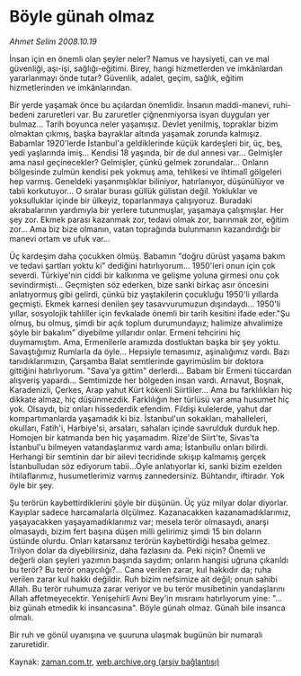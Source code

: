 # Böyle günah olmaz

*Ahmet Selim 2008.10.19*

<tr><td class="metin" colspan="2" style="padding-top: 20px; padding-left: 5px; padding-right: 10px;">İnsan için en önemli olan şeyler neler? Namus ve haysiyeti, can ve mal güvenliği, aşı-işi, sağlığı-eğitimi. Birey, hangi hizmetlerden ve imkânlardan yararlanmayı önde tutar? Güvenlik, adalet, geçim, sağlık, eğitim hizmetlerinden ve imkânlarından.</td></tr><tr><td class="metin" colspan="2" style="padding-top: 20px; padding-left: 5px; padding-right: 10px;"><p> Bir yerde yaşamak önce bu açılardan önemlidir. İnsanın maddi-manevi, ruhi-bedeni zaruretleri var. Bu zaruretler çiğnenmiyorsa isyan duyguları yer bulmaz... Tarih boyunca neler yaşamışız. Devlet yenilmiş, topraklar bizim olmaktan çıkmış, başka bayraklar altında yaşamak zorunda kalmışız. Babamlar 1920'lerde İstanbul'a geldiklerinde küçük kardeşleri bir, üç, beş, yedi yaşlarında imiş... Kendisi 18 yaşında, bir de dul annesi var... Gelmişler ama nasıl geçinecekler? Gelmişler, çünkü gelmek zorundalar... Onların bölgesinde zulmün kendisi pek yokmuş ama, tehlikesi ve ihtimalî gölgeleri hep varmış. Geneldeki yaşanmışlıklar biliniyor, hatırlanıyor, düşünülüyor ve tabii korkutuyor... O sıralar burası güllük gülistan değil. Yokluklar ve yoksulluklar içinde bir ülkeyiz, toparlanmaya çalışıyoruz. Buradaki akrabalarının yardımıyla bir yerlere tutunmuşlar, yaşamaya çalışmışlar. Her şey zor. Ekmek parası kazanmak zor, tedavi olmak zor, barınmak zor, eğitim zor... Ama biz bize olmanın, vatan toprağında bulunmanın kazandırdığı bir manevi ortam ve ufuk var...
<p> Üç kardeşim daha çocukken ölmüş. Babamın "doğru dürüst yaşama bakım ve tedavi şartları yoktu ki" dediğini hatırlıyorum... 1950'leri onun için çok severdi. Türkiye'nin ciddi bir kalkınma ve gelişme yoluna girmesi onu çok sevindirmişti... Geçmişten söz ederken, bize sanki birkaç asır öncesini anlatıyormuş gibi gelirdi, çünkü biz yaştakilerin çocukluğu 1950'li yıllarda geçmişti. Ekmek karnesi denilen şey tasavvurumuzun dışındaydı... 1950'li yıllar, sosyolojik tahliller için fevkalade önemli bir tarih kesitini ifade eder."Şu olmuş, bu olmuş, şimdi bir açık toplum durumundayız; halimize ahvalimize şöyle bir bakalım" diyebilme yıllarıdır onlar. Ermeni tehcirini hiç duymamıştım. Ama, Ermenilerle aramızda dostluktan başka bir şey yoktu. Savaştığımız Rumlarla da öyle... Hepsiyle temasımız, aşinalığımız vardı. Bazı tanıdıklarımızın, Çarşamba Balat semtlerinde gayrimüslim bir doktora gittiğini hatırlıyorum. "Sava'ya gittim" derlerdi... Babam bir Ermeni tüccardan alışveriş yapardı... Semtimizde her bölgeden insan vardı. Arnavut, Boşnak, Karadenizli, Çerkes, Arap yahut Kürt kökenli Siirtliler... Ama bu farklılıkları hiç dikkate almaz, hiç düşünmezdik. Farklılığın her türlüsü var ama husumet hiç yok. Olsaydı, biz onları hissederdik efendim. Fildişi kulelerde, yahut dar kompartımanlarda yaşamadık ki biz. İstanbul'un sokakları, mahalleleri, okulları, Fatih'i, Harbiye'si, arsaları, sahaları içinde savrulduk durduk hep. Homojen bir katmanda ben hiç yaşamadım. Rize'de Siirt'te, Sivas'ta İstanbul'u bilmeyen vatandaşlarımız vardı ama; İstanbullu onları bilirdi. Herhangi bir semtinin dar bir ailevi tecridinde sıkışıp kalmamış gerçek İstanbulludan söz ediyorum tabii...Öyle anlatıyorlar ki, sanki bizim ezelden ihtilaflarımız, husumetlerimiz varmış zannedersiniz. Bühtandır, iftiradır. Yok öyle bir şey.
<p> Şu terörün kaybettirdiklerini şöyle bir düşünün. Üç yüz milyar dolar diyorlar. Kayıplar sadece harcamalarla ölçülmez. Kazanacakken kazanamadıklarımız, yaşayacakken yaşayamadıklarımız var; mesela terör olmasaydı, anarşi olmasaydı, bizim fert başına düşen milli gelirimiz şimdi 15 bin doların üstünde olurdu. Onları katarsanız terörün kaybettirdiği hesaba gelmez. Trilyon dolar da diyebilirsiniz, daha fazlasını da. Peki niçin? Önemli ve değerli olan şeyleri yazımın başında saydım; onların hangisi uğruna çıkarıldı bu terör? Bu terör onaycılığı?... Cana verilen zarar, kul hakkıdır da; ruha verilen zarar kul hakkı değildir. Ruh bizim nefsimize ait değil; onun sahibi Allah. Bu terör ruhumuza zarar veriyor ve bu terör musibetinin yandaşlarını Allah affetmeyecektir. Yenişehirli Avni Bey'in mısraını hatırlıyorum yine: "... biz günah etmedik ki insancasına". Böyle günah olmaz. Günah bile insanca olmalı.
<p> Bir ruh ve gönül uyanışına ve şuuruna ulaşmak bugünün bir numaralı zaruretidir.<br/></p></p></p></p></td></tr>

Kaynak: [zaman.com.tr](http://zaman.com.tr/yazar.do?yazino=750896), [web.archive.org (arşiv bağlantısı)](http://web.archive.org/web/20081022043844/http://www.zaman.com.tr:80/yazar.do?yazino=750896)

